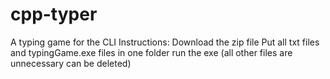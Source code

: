 # cpp-typer
A typing game for the CLI
Instructions:
Download the zip file
Put all txt files and typingGame.exe files in one folder
run the exe
(all other files are unnecessary can be deleted)
